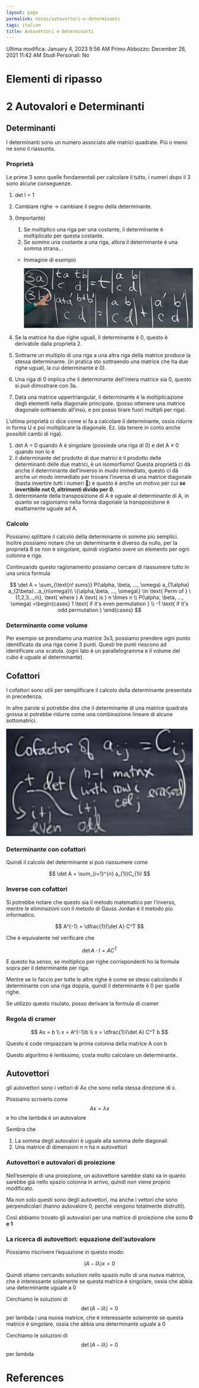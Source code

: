 ```yaml
---
layout: page
permalink: notes/autovettori-e-determinanti
tags: italian
title: Autovettori e determinanti
---
```


Ultima modifica: January 4, 2023 9:56 AM
Primo Abbozzo: December 26, 2021 11:42 AM
Studi Personali: No

# Elementi di ripasso

# 2 Autovalori e Determinanti

## Determinanti

I determinanti sono un numero associato alle matrici quadrate. Più o meno ne sono il riassunto.

### Proprietà

Le prime 3 sono quelle fondamentali per calcolare il tutto, i numeri dopo il 3 sono alcune conseguenze.

1. det I = 1
2. Cambiare righe → cambiare il segno della determinante.
3. (Importante)
    1. Se moltiplico una riga per una costante, il determinante è moltiplicato per questa costante.
    2. Se sommo una costante a una riga, allora il determinante è una somma strana...
    - Immagine di esempio

        <img src="/images/notes/image/universita/ex-notion/Autovettori e determinanti/Untitled.png" alt="image/universita/ex-notion/Autovettori e determinanti/Untitled">

4. Se la matrice ha due righe uguali, il determinante è 0, questo è derivabile dalla proprietà 2.
5. Sottrarre un multiplo di una riga a una altra riga della matrice produce la stessa determinante.
(in pratica sto sottraendo una matrice che ha due righe uguali, la cui determinante è 0).
6. Una riga di 0 implica che il determinante dell’intera matrice sia 0, questo si può dimostrare con 3a.
7. Data una matrice uppertriangular, il determinante è la moltiplicazione degli elementi nella diagonale principale. (posso ottenere una matrice diagonale sottraendo all’insù, e poi posso tirare fuori multipli per riga).

L’ultima proprietà ci dice come si fa a calcolare il determinante, ossia ridurre in forma U e poi moltiplicare la diagonale. Ez. (da tenere in conto anche possibili cambi di riga).

1. det A = 0 quando A è singolare (possiede una riga di 0) e det A ≠ 0 quando non lo è
2. il determinante del prodotto di due matrici è il prodotto delle determinanti delle due matrici, è un isomorfismo!
Questa proprietà ci dà anche il determinante dell’inverso in modo immediato, questo ci dà anche un modo immediato per trovare l’inversa di una matrice diagonale (basta invertire tutti i numeri 🙂) e questo è anche un motivo per cui **se invertibile not 0, altrimenti divido per 0.**
3. determinante della transposizione di A è uguale al determinante di A, in quanto se ragioniamo nella forma diagonale la transposizione è esattamente uguale ad A.

### Calcolo

Possiamo splittare il calcolo della determinante in somme più semplici. Inoltre possiamo notare che un determinante è diverso da nullo, per la proprietà 8 se non è singolare, quindi vogliamo avere un elemento per ogni colonna e riga.

Continuando questo ragionamento possiamo cercare di riassumere tutto in una unica formula


$$
\det A = \sum_{\text{n! sums}} P(\alpha, \beta, ..., \omega) a_{1\alpha} a_{2\beta}...a_{n\omega}\\
\{\alpha,\beta, ..., \omega\} \in \text{ Perm of } \{1,2,3...,n\}, \text{ where } A \text{ is } n \times n \\
P(\alpha, \beta, ..., \omega) =\begin{cases}
1 \text{ if it's even permutation } \\
-1 \text{ if it's odd permutation }
\end{cases}
$$


### Determinante come volume

Per esempio se prendiamo una matrice 3x3, possiamo prendere ogni punto identificato da una riga come 3 punti. Questi tre punti riescono ad identificare una scatola. (ogni lato è un parallelogramma e il volume del cubo è uguale al determinante).

## Cofattori

I cofattori sono utili per semplificare il calcolo della determinante presentata in precedenza.

In altre parole si potrebbe dire che il determinante di una matrice quadrata grossa si potrebbe ridurre come una combinazione lineare di alcune sottomatrici.

<img src="/images/notes/image/universita/ex-notion/Autovettori e determinanti/Untitled 1.png" alt="image/universita/ex-notion/Autovettori e determinanti/Untitled 1">

### Determinante con cofattori

Quindi il calcolo del determinante si può riassumere come


$$
\det A = \sum_{i=1}^{n} a_{1i}C_{1i}
$$


### Inverse con cofattori

Si potrebbe notare che questo sia il metodo matematico per l’inverso, mentre le eliminazioni con il metodo di Gauss Jordan è il metodo più informatico.


$$
A^{-1} = \dfrac{1}{\det A} C^T
$$


Che è equivalente nel verificare che


$$
\det A  \cdot I = A C^T
$$


E questo ha senso, se moltiplico per righe corrispondenti ho la formula sopra per il determinante per riga.

Mentre se lo faccio per tutte le altre righe è come se stessi calcolando il determinante con una riga doppia, quindi il determinante è 0 per quelle righe.

Se utilizzo questo risulato, posso derivare la formula di cramer

### Regola di cramer


$$
Ax = b \\
x = A^{-1}b \\
x = \dfrac{1}{\det A} C^T b
$$


Questo è code rimpiazzare la prima colonna della matrice A con b

Questo algoritmo è lentissimo, costa molto calcolare un determinante.

## Autovettori

gli autovettori sono i vettori di Ax che sono nella stessa direzione di x.

Possiamo scriverlo come $$Ax = \lambda x$$ e ho che lambda è un autovalore

Sembra che

1. La somma degli autovalori è uguale alla somma delle diagonali
2. Una matrice di dimensioni n n ha n autovettori

### Autovettori e autovalori di proiezione

Nell’esempio di una proiezione, un autovettore sarebbe stato xa in quanto sarebbe già nello spazio colonna in arrivo, quindi non viene proprio modificato.

Ma non solo questi sono degli autovettori, ma anche i vettori che sono perpendicolari (hanno autovalore 0, perché vengono totalmente distrutti).

Così abbiamo trovato gli autovalori per una matrice di proiezione che sono **0 e 1**

### La ricerca di autovettori: equazione dell’autovalore

Possiamo riscrivere l’equazione in questo modo:


$$
(A - I\lambda)x = 0
$$


Quindi stiamo cercando soluzioni nello spazio nullo di una nuova matrice, che è interessante solamente se questa matrice è singolare, ossia che abbia una determinante uguale a 0

Cerchiamo le soluzioni di $$\det (A - I\lambda) = 0$$ per lambda
i una nuova matrice, che è interessante solamente se questa matrice è singolare, ossia che abbia una determinante uguale a 0

Cerchiamo le soluzioni di $$\det (A - I\lambda) = 0$$ per lambda

# References